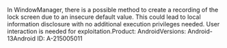 In WindowManager, there is a possible method to create a recording of the lock screen due to an insecure default value. This could lead to local information disclosure with no additional execution privileges needed. User interaction is needed for exploitation.Product: AndroidVersions: Android-13Android ID: A-215005011